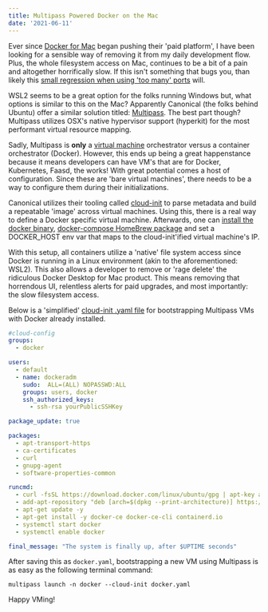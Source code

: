 ```yaml
---
title: Multipass Powered Docker on the Mac
date: '2021-06-11'
---
```


Ever since [Docker for Mac][d4mac] began pushing their 'paid platform',
I have been looking for a sensible way of removing it from my daily development flow.
Plus, the whole filesystem access on Mac,
continues to be a bit of a pain and altogether horrifically slow.
If this isn't something that bugs you,
than likely this [small regression when using 'too many' ports][regres] will.

WSL2 seems to be a great option for the folks running Windows but,
what options is similar to this on the Mac?
Apparently Canonical (the folks behind Ubuntu) offer a similar solution titled: [Multipass][mpass].
The best part though?
Multipass utilizes OSX's native hypervisor support (hyperkit) for the most performant virtual resource mapping.

Sadly, Multipass is **only** a [virtual machine][vm] orchestrator versus a container orchestrator (Docker).
However, this ends up being a great happenstance because it means developers can have VM's that are for
Docker, Kubernetes, Faasd, the works!
With great potential comes a host of configuration.
Since these are 'bare virtual machines',
there needs to be a way to configure them during their initializations.

Canonical utilizes their tooling called [cloud-init][cinit] to parse metadata and build a repeatable 'image' across virtual machines.
Using this,
there is a real way to define a Docker specific virtual machine.
Afterwards,
one can [install the docker binary][dbin],
[docker-compose HomeBrew package][dcbrew] and
set a DOCKER_HOST env var that maps to the cloud-init'ified virtual machine's IP.

With this setup,
all containers utilize a 'native' file system access since Docker is running in a Linux environment (akin to the aforementioned: WSL2).
This also allows a developer to remove or 'rage delete' the ridiculous Docker Desktop for Mac product.
This means removing that horrendous UI,
relentless alerts for paid upgrades,
and most importantly:
the slow filesystem access.

Below is a 'simplified' [cloud-init .yaml file][gist] for bootstrapping Multipass VMs with Docker already installed.

```yaml
#cloud-config
groups:
  - docker

users:
  - default
  - name: dockeradm
    sudo:  ALL=(ALL) NOPASSWD:ALL
    groups: users, docker
    ssh_authorized_keys:
      - ssh-rsa yourPublicSSHKey

package_update: true

packages:
  - apt-transport-https
  - ca-certificates
  - curl
  - gnupg-agent
  - software-properties-common

runcmd:
  - curl -fsSL https://download.docker.com/linux/ubuntu/gpg | apt-key add -
  - add-apt-repository "deb [arch=$(dpkg --print-architecture)] https://download.docker.com/linux/ubuntu $(lsb_release -cs) stable"
  - apt-get update -y
  - apt-get install -y docker-ce docker-ce-cli containerd.io
  - systemctl start docker
  - systemctl enable docker

final_message: "The system is finally up, after $UPTIME seconds"
```

After saving this as `docker.yaml`,
bootstrapping a new VM using Multipass is as easy as the following terminal command:

`multipass launch -n docker --cloud-init docker.yaml`

Happy VMing!

[d4mac]: https://docs.docker.com/docker-for-mac/install/

[mpass]: https://multipass.run/

[cinit]: https://github.com/canonical/cloud-init

[regres]: https://github.com/docker/for-mac/issues/5668

[vm]: https://en.wikipedia.org/wiki/Virtual_machine

[dbin]: https://docs.docker.com/engine/install/binaries/#install-client-binaries-on-macos

[dcbrew]: https://formulae.brew.sh/formula/docker-compose

[gist]: https://gist.github.com/braidn/c48bc0aaaa3c680bd0ec9eee25d39e44
